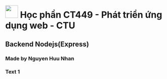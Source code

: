 # <img src="https://cdn-icons-png.flaticon.com/128/5968/5968322.png" width="40" height="40"> **Học phần CT449 - Phát triển ứng dụng web - CTU**

## Backend Nodejs(Express)

### Made by Nguyen Huu Nhan 

### Text 1